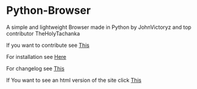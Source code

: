 # Python-Browser

A simple and lightweight Browser made in Python by JohnVictoryz and top contributor TheHolyTachanka

If you want to contribute see [This](https://python-browser.github.io/SimplePythonBrowser/contribute)


For installation see [Here](https://python-browser.github.io/SimplePythonBrowser/installation)

For changelog see [This](https://python-browser.github.io/SimplePythonBrowser/changelog)

If You want to see an html version of the site click [This](https://python-browser.github.io/SimplePythonBrowser/html/index)
